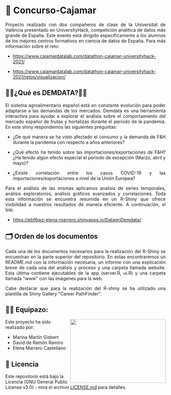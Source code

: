# 🏅 Concurso-Cajamar

<p align="justify">Proyecto realizado con dos compañeros de clase de la Universitat de València presentado en UniversityHack, competición analítica de datos más grande de España. Este evento está dirigido específicamente a los alumnos de los mejores centros formativos en ciencia de datos de España. Para más información sobre el reto:</p>

- https://www.cajamardatalab.com/datathon-cajamar-universityhack-2021/

- https://www.cajamardatalab.com/datathon-cajamar-universityhack-2021/retos/visualizacion/

## 🍇🥭¿Qué es DEMDATA?🥕🍅

<p align="justify">El sistema agroalimentario español está en constante evolución para poder adaptarse a las demandas de los mercados. Demdata es una herramienta interactiva para ayudar a explorar el análisis sobre el comportamiento del mercado español de frutas y hortalizas durante el periodo de la pandemia. En este shiny respondemos las siguientes preguntas:</p>

- <p align="justify">¿De qué manera se ha visto afectado el consumo y la demanda de F&H durante la pandemia con respecto a años anteriores?</p>
- <p align="justify">¿Qué efecto ha tenido sobre las importaciones/exportaciones de F&H? ¿Ha tenido algún efecto especial el periodo de excepción (Marzo, abril y mayo)?</p>
- <p align="justify">¿Existe correlación entre los casos COVID-19 y las importaciones/exportaciones a nivel de la Unión Europea?</p>

<p align="justify">Para el análisis de las mismas aplicamos analisis de series temporales, análisis exploratorios, análisis gráficos avanzados y correlaciones. Toda esta información se encunetra resumida en un R-Shiny que ofrece visibilidad a nuestros resultados de manera eficiente. A continuación, el link:</p>

- https://ebf6wz-elena-marrero.shinyapps.io/DatagriDemdata/

## 🗂 Orden de los documentos

<p align="justify">Cada una de los documentos necesarios para la realización del R-Shiny se encuentran en la parte superior del repositorio. En estas encontraremos un README.md con la información necesaria, un informe con una explicación breve de cada una del análisis y proceso y una carpeta llamada website. Esta última contiene ejecutables de la app (server.R, ui.R) y una carpeta llamada "www" con las imágenes para la web.</p>
	
<p align="justify">Cabe destacar que para la realización del R-shiny se ha utilizado una plantilla de Shiny Gallery "Career PathFinder".</p>

## 👫👭 Equipazo:

<img src="https://user-images.githubusercontent.com/98991004/200296107-410cd03e-560c-4dfe-9ed7-2d2ee982a2b2.png" align="right" width="300" height="200">

Este proyecto ha sido realizado por: 

- Marina Martín Gisbert
- David de Ramón Ramiro 
- Elena Marrero Castellano

## 📄 Licencia 

Este repositorio está bajo la Licencia (GNU General Public License v3.0) - mira el archivo [LICENSE.md](LICENSE.md) para detalles.
